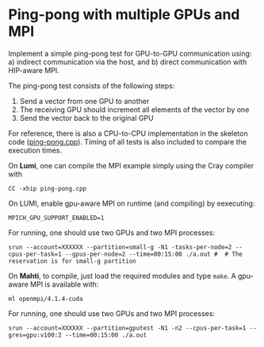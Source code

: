 # Ping-pong with multiple GPUs and MPI

Implement a simple ping-pong test for GPU-to-GPU communication using:
a) indirect communication via the host, and b) direct communication with
HIP-aware MPI.

The ping-pong test consists of the following steps:
  1. Send a vector from one GPU to another
  2. The receiving GPU should increment all elements of the vector by one
  3. Send the vector back to the original GPU

For reference, there is also a CPU-to-CPU implementation in the skeleton
code ([ping-pong.cpp](ping-pong.cpp)). Timing of all tests is also included to
compare the execution times.

On **Lumi**, one can compile the MPI example simply using the Cray compiler with
```
CC -xhip ping-pong.cpp
```

On LUMI, enable gpu-aware MPI on runtime (and compiling) by eexecuting:
```
MPICH_GPU_SUPPORT_ENABLED=1
```
For running, one should use two GPUs and two MPI processes:

```
srun --account=XXXXXX --partition=small-g -N1 -tasks-per-node=2 --cpus-per-task=1 --gpus-per-node=2 --time=00:15:00 ./a.out #  # The reservation is for small-g partition
```


On **Mahti**, to compile, just load the required modules and type `make`. A gpu-aware MPI is
available with:
```
ml openmpi/4.1.4-cuda
```
For running, one should use two GPUs and two MPI processes:
```
srun --account=XXXXXX --partition=gputest -N1 -n2 --cpus-per-task=1 --gres=gpu:v100:2 --time=00:15:00 ./a.out
```
